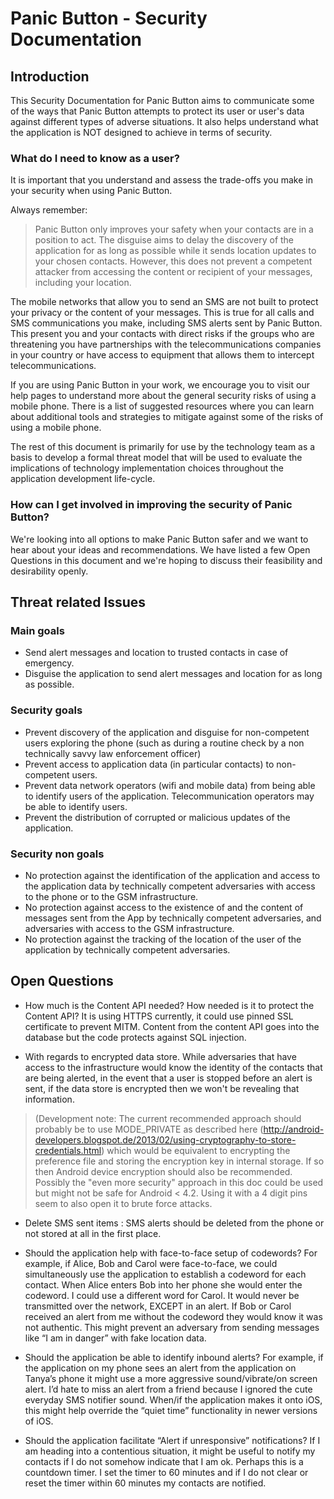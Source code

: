 #  Panic Button - Security Documentation

## Introduction

This Security Documentation for Panic Button aims to communicate some of the ways that Panic Button attempts to protect its user or user's data against different types of adverse situations. It also helps understand what the application is NOT designed to achieve in terms of security.

### What do I need to know as a user?

It is important that you understand and assess the trade-offs you make in your security when using Panic Button. 

Always remember: 

> Panic Button only improves your safety when your contacts are in a position to act. The disguise aims to delay the discovery of the application for as long as possible while it sends location updates to your chosen contacts. However, this does not prevent a competent attacker from accessing the content or recipient of your messages, including your location. 

The mobile networks that allow you to send an SMS are not built to protect your privacy or the content of your messages. This is true for all calls and SMS communications you make, including SMS alerts sent by Panic Button. 
This present you and your contacts with direct risks if the groups who are threatening you have partnerships with the telecommunications companies in your country or have access to equipment that allows them to intercept telecommunications.

If you are using Panic Button in your work, we encourage you to visit our help pages to understand more about the general security risks of using a mobile phone. There is a list of suggested resources where you can learn about additional tools and strategies to mitigate against some of the risks of using a mobile phone.

The rest of this document is primarily for use by the technology team as a basis to develop a formal threat model that will be used to evaluate the implications of technology implementation choices throughout the application development life-cycle.


### How can I get involved in improving the security of Panic Button?

We're looking into all options to make Panic Button safer and we want to hear about your ideas and recommendations. We have listed a few Open Questions in this document and we're hoping to discuss their feasibility and desirability openly.

## Threat related Issues

### Main goals

  * Send alert messages and location to trusted contacts in case of emergency.
  * Disguise the application to send alert messages and location for as long as possible.

### Security goals

 * Prevent discovery of the application and disguise for non-competent users exploring the phone (such as during a routine check by a non technically savvy law enforcement officer)
 * Prevent access to application data (in particular contacts) to non-competent users.
 * Prevent data network operators (wifi and mobile data) from being able to identify users of the application. Telecommunication operators may be able to identify users.
 * Prevent the distribution of corrupted or malicious updates of the application. 

### Security non goals

  * No protection against the identification of the application and access to the application data by technically competent adversaries with access to the phone or to the GSM infrastructure.
  * No protection against access to the existence of and the content of messages sent from the App by technically competent adversaries, and adversaries with access to the GSM infrastructure.
  * No protection against the tracking of the location of the user of the application by technically competent adversaries.

## Open Questions

 - How much is the Content API needed? How needed is it to protect the Content API? It is using HTTPS currently, it could use pinned SSL certificate to prevent MITM. Content from the content API goes into the database but the code protects against SQL injection.

 - With regards to encrypted data store. While adversaries that have access to the infrastructure would know the identity of the contacts that are being alerted, in the event that a user is stopped before an alert is sent, if the data store is encrypted then we won't be revealing that information. 

> (Development note: The current recommended approach should probably be to use MODE_PRIVATE as described here (http://android-developers.blogspot.de/2013/02/using-cryptography-to-store-credentials.html) which would be equivalent to encrypting the preference file and storing the encryption key in internal storage. If so then Android device encryption should also be recommended. Possibly the "even more security" approach in this doc could be used but might not be safe for Android < 4.2. Using it with a 4 digit pins seem to also open it to brute force attacks.

 - Delete SMS sent items : SMS alerts should be deleted from the phone or not stored at all in the first place.

 - Should the application help with face-to-face setup of codewords? For example, if Alice, Bob and Carol were face-to-face, we could simultaneously use the application to establish a codeword for each contact. When Alice enters Bob into her phone she would enter the codeword. I could use a different word for Carol. It would never be transmitted over the network, EXCEPT in an alert. If Bob or Carol received an alert from me without the codeword they would know it was not authentic. This might prevent an adversary from sending messages like “I am in danger” with fake location data. 

 - Should the application be able to identify inbound alerts? For example, if the application on my phone sees an alert from the application on Tanya’s phone it might use a more aggressive sound/vibrate/on screen alert. I’d hate to miss an alert from a friend because I ignored the cute everyday SMS notifier sound. When/if the application makes it onto iOS, this might help override the “quiet time” functionality in newer versions of iOS. 

 - Should the application facilitate “Alert if unresponsive” notifications? If I am heading into a contentious situation, it might be useful to notify my contacts if I do not somehow indicate that I am ok. Perhaps this is a countdown timer. I set the timer to 60 minutes and if I do not clear or reset the timer within 60 minutes my contacts are notified.
